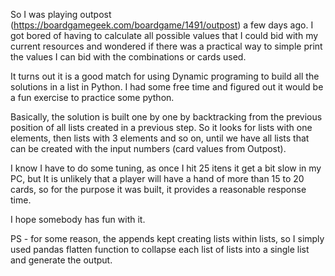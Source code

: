 So I was playing outpost (https://boardgamegeek.com/boardgame/1491/outpost) a few days ago.
I got bored of having to calculate all possible values that I could bid with my current resources
and wondered if there was a practical way to simple print the values I can bid with the combinations
or cards used.

It turns out it is a good match for using Dynamic programing to build all the solutions in a list 
in Python. I had some free time and figured out it would be a fun exercise to practice some python.

Basically, the solution is built one by one by backtracking from the previous position of all lists
created in a previous step. So it looks for lists with one elements, then lists with 3 elements and
so on, until we have all lists that can be created with the input numbers (card values from Outpost).

I know I have to do some tuning, as once I hit 25 itens it get a bit slow in my PC, but It is unlikely
that a player will have a hand of more than 15 to 20 cards, so for the purpose it was built, it provides
a reasonable response time.

I hope somebody has fun with it.

PS - for some reason, the appends kept creating lists within lists, so I simply used pandas flatten function
to collapse each list of lists into a single list and generate the output.
